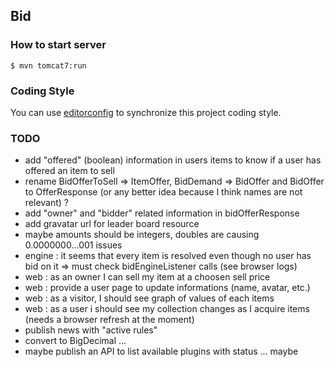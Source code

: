 ## Bid

### How to start server

    $ mvn tomcat7:run

### Coding Style

You can use [editorconfig](http://editorconfig.org) to synchronize this project coding style.

### TODO

 - add "offered" (boolean) information in users items to know if a user has offered an item to sell
 - rename BidOfferToSell => ItemOffer, BidDemand => BidOffer and BidOffer to OfferResponse (or any better idea because I think names are not relevant) ?
 - add "owner" and "bidder" related information in bidOfferResponse
 - add gravatar url for leader board resource
 - maybe amounts should be integers, doubles are causing 0.0000000...001 issues
 - engine : it seems that every item is resolved even though no user has bid on it => must check bidEngineListener calls (see browser logs)
 - web : as an owner I can sell my item at a choosen sell price
 - web : provide a user page to update informations (name, avatar, etc.)
 - web : as a visitor, I should see graph of values of each items
 - web : as a user i should see my collection changes as I acquire items (needs a browser refresh at the moment)
 - publish news with "active rules"
 - convert to BigDecimal
 ...
 - maybe publish an API to list available plugins with status ... maybe